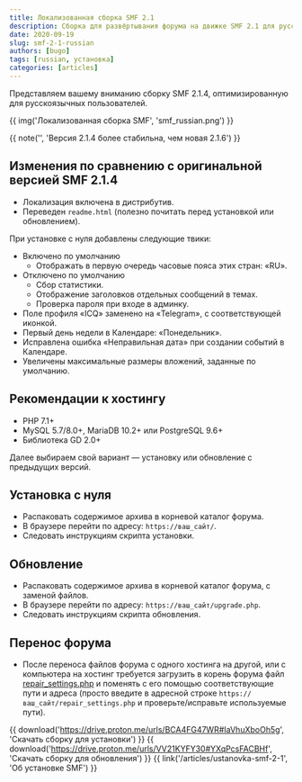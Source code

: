 ```yaml
---
title: Локализованная сборка SMF 2.1
description: Сборка для развёртывания форума на движке SMF 2.1 для русскоязычных пользователей.
date: 2020-09-19
slug: smf-2-1-russian
authors: [bugo]
tags: [russian, установка]
categories: [articles]
---
```


Представляем вашему вниманию сборку SMF 2.1.4, оптимизированную для русскоязычных пользователей.

<!-- more -->

{{ img('Локализованная сборка SMF', 'smf_russian.png') }}

{{ note('', 'Версия 2.1.4 более стабильна, чем новая 2.1.6') }}

## Изменения по сравнению с оригинальной версией SMF 2.1.4

* Локализация включена в дистрибутив.
* Переведен `readme.html` (полезно почитать перед установкой или обновлением).

При установке с нуля добавлены следующие твики:
* Включено по умолчанию
    * Отображать в первую очередь часовые пояса этих стран: «RU».
* Отключено по умолчанию
    * Сбор статистики.
    * Отображение заголовков отдельных сообщений в темах.
    * Проверка пароля при входе в админку.
* Поле профиля «ICQ» заменено на «Telegram», с соответствующей иконкой.
* Первый день недели в Календаре: «Понедельник».
* Исправлена ошибка «Неправильная дата» при создании событий в Календаре.
* Увеличены максимальные размеры вложений, заданные по умолчанию.

## Рекомендации к хостингу

* PHP 7.1+
* MySQL 5.7/8.0+, MariaDB 10.2+ или PostgreSQL 9.6+
* Библиотека GD 2.0+

Далее выбираем свой вариант — установку или обновление с предыдущих версий.

## Установка с нуля

* Распаковать содержимое архива в корневой каталог форума.
* В браузере перейти по адресу: `https://ваш_сайт/`.
* Следовать инструкциям скрипта установки.

## Обновление

* Распаковать содержимое архива в корневой каталог форума, с заменой файлов.
* В браузере перейти по адресу: `https://ваш_сайт/upgrade.php`.
* Следовать инструкциям скрипта обновления.

## Перенос форума

* После переноса файлов форума с одного хостинга на другой, или с компьютера на хостинг требуется загрузить в корень форума файл [repair_settings.php](https://drive.proton.me/urls/3VPGATMCRG#cewy60WHiQFb) и поменять с его помощью соответствующие пути и адреса (просто введите в адресной строке `https://ваш_сайт/repair_settings.php` и проверьте/исправьте используемые пути).

{{ download('https://drive.proton.me/urls/BCA4FG47WR#IaVhuXboOh5g', 'Скачать сборку для установки') }}
{{ download('https://drive.proton.me/urls/VV21KYFY30#YXqPcsFACBHf', 'Скачать сборку для обновления') }}
{{ link('/articles/ustanovka-smf-2-1', 'Об установке SMF') }}
